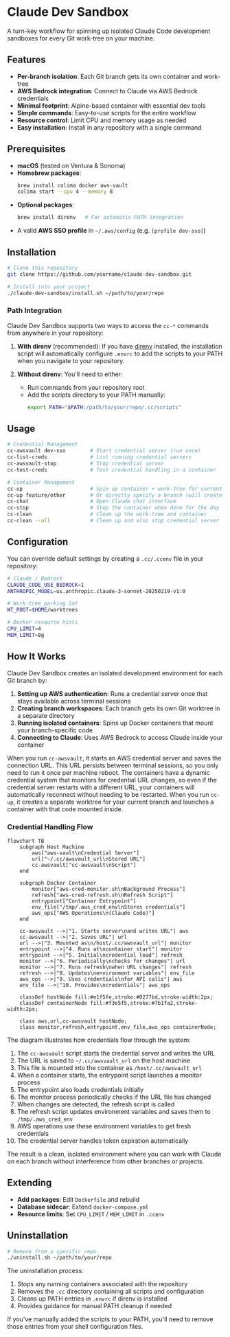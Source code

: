 # Claude Dev Sandbox

A turn-key workflow for spinning up isolated Claude Code development sandboxes for every Git work-tree on your machine.

## Features

- **Per-branch isolation**: Each Git branch gets its own container and work-tree
- **AWS Bedrock integration**: Connect to Claude via AWS Bedrock credentials
- **Minimal footprint**: Alpine-based container with essential dev tools
- **Simple commands**: Easy-to-use scripts for the entire workflow
- **Resource control**: Limit CPU and memory usage as needed
- **Easy installation**: Install in any repository with a single command

## Prerequisites

- **macOS** (tested on Ventura & Sonoma)
- **Homebrew packages**:
  ```bash
  brew install colima docker aws-vault
  colima start --cpu 4 --memory 8
  ```
- **Optional packages**:
  ```bash
  brew install direnv   # For automatic PATH integration
  ```
- A valid **AWS SSO profile** in `~/.aws/config` (e.g. `[profile dev-sso]`)

## Installation

```bash
# Clone this repository
git clone https://github.com/yourname/claude-dev-sandbox.git

# Install into your project
./claude-dev-sandbox/install.sh ~/path/to/your/repo
```

### Path Integration

Claude Dev Sandbox supports two ways to access the `cc-*` commands from anywhere in your repository:

1. **With direnv** (recommended): If you have [direnv](https://direnv.net/) installed, the installation script will automatically configure `.envrc` to add the scripts to your PATH when you navigate to your repository.

2. **Without direnv**: You'll need to either:
   - Run commands from your repository root
   - Add the scripts directory to your PATH manually: 
     ```bash
     export PATH="$PATH:/path/to/your/repo/.cc/scripts"
     ```

## Usage

```bash
# Credential Management
cc-awsvault dev-sso        # Start credential server (run once)
cc-list-creds              # List running credential servers
cc-awsvault-stop           # Stop credential server
cc-test-creds              # Test credential handling in a container

# Container Management
cc-up                      # Spin up container + work-tree for current branch
cc-up feature/other        # Or directly specify a branch (will create if needed)
cc-chat                    # Open Claude chat interface
cc-stop                    # Stop the container when done for the day
cc-clean                   # Clean up the work-tree and container
cc-clean --all             # Clean up and also stop credential server
```

## Configuration

You can override default settings by creating a `.cc/.ccenv` file in your repository:

```bash
# Claude / Bedrock
CLAUDE_CODE_USE_BEDROCK=1
ANTHROPIC_MODEL=us.anthropic.claude-3-sonnet-20250219-v1:0

# Work-tree parking lot
WT_ROOT=$HOME/worktrees

# Docker resource hints
CPU_LIMIT=4
MEM_LIMIT=8g
```

## How It Works

Claude Dev Sandbox creates an isolated development environment for each Git branch by:

1. **Setting up AWS authentication**: Runs a credential server once that stays available across terminal sessions
2. **Creating branch workspaces**: Each branch gets its own Git worktree in a separate directory
3. **Running isolated containers**: Spins up Docker containers that mount your branch-specific code
4. **Connecting to Claude**: Uses AWS Bedrock to access Claude inside your container

When you run `cc-awsvault`, it starts an AWS credential server and saves the connection URL. This URL persists between terminal sessions, so you only need to run it once per machine reboot. The containers have a dynamic credential system that monitors for credential URL changes, so even if the credential server restarts with a different URL, your containers will automatically reconnect without needing to be restarted. When you run `cc-up`, it creates a separate worktree for your current branch and launches a container with that code mounted inside.

### Credential Handling Flow

```mermaid
flowchart TB
    subgraph Host Machine
        aws["aws-vault\nCredential Server"]
        url["~/.cc/awsvault_url\nStored URL"]
        cc-awsvault["cc-awsvault\nScript"]
    end
    
    subgraph Docker Container
        monitor["aws-cred-monitor.sh\nBackground Process"]
        refresh["aws-cred-refresh.sh\nRefresh Script"]
        entrypoint["Container Entrypoint"]
        env_file["/tmp/.aws_cred_env\nStores credentials"]
        aws_ops["AWS Operations\n(Claude Code)"]
    end
    
    cc-awsvault -->|"1. Starts server\nand writes URL"| aws
    cc-awsvault -->|"2. Saves URL"| url
    url -->|"3. Mounted as\n/host/.cc/awsvault_url"| monitor
    entrypoint -->|"4. Runs at\ncontainer start"| monitor
    entrypoint -->|"5. Initial\ncredential load"| refresh
    monitor -->|"6. Periodically\nchecks for changes"| url
    monitor -->|"7. Runs refresh\nwhen URL changes"| refresh
    refresh -->|"8. Updates\nenvironment variables"| env_file
    aws_ops -->|"9. Uses credentials\nfor API calls"| aws
    env_file -->|"10. Provides\ncredentials"| aws_ops

    classDef hostNode fill:#e1f5fe,stroke:#0277bd,stroke-width:2px;
    classDef containerNode fill:#f3e5f5,stroke:#7b1fa2,stroke-width:2px;
    
    class aws,url,cc-awsvault hostNode;
    class monitor,refresh,entrypoint,env_file,aws_ops containerNode;
```

The diagram illustrates how credentials flow through the system:

1. The `cc-awsvault` script starts the credential server and writes the URL
2. The URL is saved to `~/.cc/awsvault_url` on the host machine
3. This file is mounted into the container as `/host/.cc/awsvault_url`
4. When a container starts, the entrypoint script launches a monitor process
5. The entrypoint also loads credentials initially
6. The monitor process periodically checks if the URL file has changed
7. When changes are detected, the refresh script is called
8. The refresh script updates environment variables and saves them to `/tmp/.aws_cred_env`
9. AWS operations use these environment variables to get fresh credentials
10. The credential server handles token expiration automatically

The result is a clean, isolated environment where you can work with Claude on each branch without interference from other branches or projects.

## Extending

- **Add packages**: Edit `Dockerfile` and rebuild
- **Database sidecar**: Extend `docker-compose.yml`
- **Resource limits**: Set `CPU_LIMIT` / `MEM_LIMIT` in `.ccenv`

## Uninstallation

```bash
# Remove from a specific repo
./uninstall.sh ~/path/to/your/repo
```

The uninstallation process:
1. Stops any running containers associated with the repository
2. Removes the `.cc` directory containing all scripts and configuration
3. Cleans up PATH entries in `.envrc` if direnv is installed
4. Provides guidance for manual PATH cleanup if needed

If you've manually added the scripts to your PATH, you'll need to remove those entries from your shell configuration files.